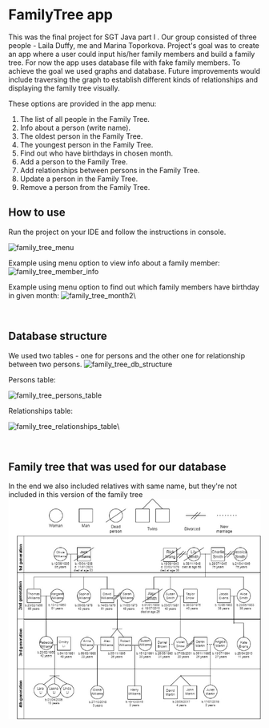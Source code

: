 # FamilyTree app

This was the final project for SGT Java part I . 
Our group consisted of three people - Laila Duffy, me and Marina Toporkova. 
Project's goal was to create an app where a user could input his/her family members and build a 
family tree. For now the app uses database file with fake family members. 
To achieve the goal we used graphs and database. Future improvements 
would include traversing the graph to establish different kinds of 
relationships and displaying the family tree visually.

These options are provided in the app menu:
1. The list of all people in the Family Tree.
2. Info about a person (write name).
3. The oldest person in the Family Tree.
4. The youngest person in the Family Tree.
5. Find out who have birthdays in chosen month.
6. Add a person to the Family Tree.
7. Add relationships between persons in the Family Tree.
8. Update a person in the Family Tree.
9. Remove a person from the Family Tree.

## How to use 
Run the project on your IDE and follow the instructions in console.

![family_tree_menu](https://user-images.githubusercontent.com/86738044/153578816-b3cbd676-fc2e-4b18-864a-feadae44d832.jpg)

Example using menu option to view info about a family member:
![family_tree_member_info](https://user-images.githubusercontent.com/86738044/153581151-dbdd3304-2e34-475a-b85f-f552ce4d61fd.jpg)

Example using menu option to find out which family members have birthday in given month:
![family_tree_month2](https://user-images.githubusercontent.com/86738044/153581150-d2be226e-6079-48b6-9023-c8166206d8a4.jpg)\

&nbsp;
## Database structure
We used two tables - one for persons and the other one for relationship between two persons.
![family_tree_db_structure](https://user-images.githubusercontent.com/86738044/153579962-70d90fc9-d433-42cd-9530-3ba1e1d21916.jpg)

Persons table: 

![family_tree_persons_table](https://user-images.githubusercontent.com/86738044/153579968-62cfacce-dedd-4d8f-b611-2c008b8f269e.jpg)

Relationships table: 

![family_tree_relationships_table](https://user-images.githubusercontent.com/86738044/153579967-4cdbc75c-478f-42dc-a581-e0004d3361a5.jpg)\

&nbsp; 
## Family tree that was used for our database 
In the end we also included relatives with same name, but they're not included in this version of the family tree
![alt text](https://github.com/SantaKolosovska/FamilyTree/blob/master/family_tree.jpg)

